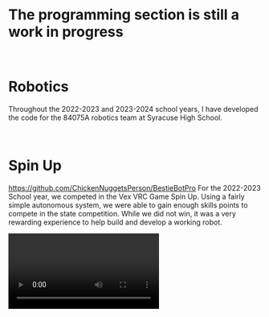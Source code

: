 # The programming section is still a work in progress

‎

# Robotics

Throughout the 2022-2023 and 2023-2024 school years, I have developed the code for the 84075A robotics team at Syracuse High School.  


‎


# Spin Up
https://github.com/ChickenNuggetsPerson/BestieBotPro
For the 2022-2023 School year, we competed in the Vex VRC Game Spin Up. Using a fairly simple autonomous system, we were able to gain enough skills points to compete in the state competition. While we did not win, it was a very rewarding experience to help build and develop a working robot. 

![Test](/images/programming/BurtV1Auton.mov)